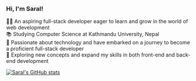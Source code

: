 ### Hi, I'm Saral! 


👨‍🎓 An aspiring full-stack developer eager to learn and grow in the world of web development<br/>
📚 Studying Computer Science at Kathmandu University, Nepal<br/>
🚀 Passionate about technology and have embarked on a journey to become a proficient full-stack developer<br/>
🌱 Exploring new concepts and expand my skills in both front-end and back-end development<br/>

[![Saral's GitHub stats](https://github-readme-stats.vercel.app/api?username=prg6useless&show_icons=true&theme=synthwave)](https://github.com/anuraghazra/github-readme-stats)

